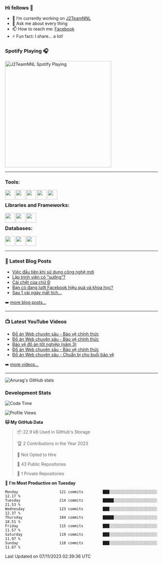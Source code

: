 ### Hi fellows 👋

- 🔭 I’m currently working on [J2TeamNNL]
- 💬 Ask me about every thing
- 📫 How to reach me: [Facebook]
- ⚡ Fun fact: I share... a lot!


### Spotify Playing 🎧
[<img src="https://spotify-playing-git-master.j2teamnnl.vercel.app/api/spotify-playing" alt="J2TeamNNL Spotify Playing" width="350" />](https://open.spotify.com/user/31ghget3jspvgpjwbv5pcwli3smab)

---

### Tools:
<img align='left' height="32" width="32" src="https://cdn.jsdelivr.net/npm/simple-icons@4.8.0/icons/sublimetext.svg" />
<img align='left' height="32" width="32" src="https://cdn.jsdelivr.net/npm/simple-icons@4.8.0/icons/phpstorm.svg" />
<img align='left' height="32" width="32" src="https://cdn.jsdelivr.net/npm/simple-icons@4.8.0/icons/xampp.svg" />
<img align='left' height="32" width="32" src="https://cdn.jsdelivr.net/npm/simple-icons@4.8.0/icons/laragon.svg" />
<img align='left' height="32" width="32" src="https://cdn.jsdelivr.net/npm/simple-icons@4.8.0/icons/docker.svg" />
<br>

### Libraries and Frameworks:
<img align='left' height="32" width="32" src="https://cdn.jsdelivr.net/npm/simple-icons@4.8.0/icons/jquery.svg" />
<img align='left' height="32" width="32" src="https://cdn.jsdelivr.net/npm/simple-icons@4.8.0/icons/laravel.svg" />
<img align='left' height="32" width="32" src="https://cdn.jsdelivr.net/npm/simple-icons@4.8.0/icons/nuxt-dot-js.svg" />
<br>

### Databases:
<img align='left' height="32" width="32" src="https://cdn.jsdelivr.net/npm/simple-icons@4.8.0/icons/mysql.svg" />
<img align='left' height="32" width="32" src="https://cdn.jsdelivr.net/npm/simple-icons@4.8.0/icons/postgresql.svg" />
<img align='left' height="32" width="32" src="https://cdn.jsdelivr.net/npm/simple-icons@4.8.0/icons/elasticsearch.svg" />

<br>
<br>

---

### 📕 Latest Blog Posts
<!-- BLOG-POST-LIST:START -->
- [Việc đầu tiên khi sử dụng công nghệ mới](https://j2teamnnl.blogspot.com/2020/07/viec-au-tien-khi-su-dung-cong-nghe-moi.html)
- [Lập trình viên có &quot;sướng&quot;?](https://j2teamnnl.blogspot.com/2020/03/lap-trinh-vien-co.html)
- [Cái chết của chữ Đ](https://j2teamnnl.blogspot.com/2020/01/cai-chet-cua-chu.html)
- [Bạn có đang lướt Facebook hiệu quả và khoa học?](https://j2teamnnl.blogspot.com/2019/08/ban-co-ang-luot-web-hieu-qua-va-khoa-hoc.html)
- [Sau 1 vài ngày mất tích...](https://j2teamnnl.blogspot.com/2019/08/sau-1-vai-ngay-mat-tich.html)
<!-- BLOG-POST-LIST:END -->
➡️ [more blog posts...](https://j2teamnnl.blogspot.com)

---

### 📺 Latest YouTube Videos
<!-- YOUTUBE:START -->
- [Đồ án Web chuyên sâu - Bảo vệ chính thức](https://www.youtube.com/watch?v=dQ1qbHlol9o)
- [Đồ án Web chuyên sâu - Bảo vệ chính thức](https://www.youtube.com/watch?v=SpbS2vhEzN4)
- [Bảo vệ đồ án tốt nghiệp &lpar;năm 3&rpar;](https://www.youtube.com/watch?v=Cx1ZRzo3qO0)
- [Đồ án Web chuyên sâu - Bảo vệ chính thức](https://www.youtube.com/watch?v=qYK7xKxLV40)
- [Đồ án Web chuyên sâu - Chuẩn bị cho buổi bảo vệ](https://www.youtube.com/watch?v=lxZnvpB2gAY)
<!-- YOUTUBE:END -->
➡️ [more videos...](https://www.youtube.com/j2teamnnl)

---
![Anurag's GitHub stats](https://github-readme-stats.vercel.app/api?username=j2teamnnl&show_icons=true&theme=transparent&hide=contribs&count_private=true)

### Development Stats
<!--START_SECTION:waka-->
![Code Time](http://img.shields.io/badge/Code%20Time-4%2C427%20hrs%203%20mins-blue)

![Profile Views](http://img.shields.io/badge/Profile%20Views-2-blue)

**🐱 My GitHub Data** 

> 📦 22.9 kB Used in GitHub's Storage 
 > 
> 🏆 2 Contributions in the Year 2023
 > 
> 🚫 Not Opted to Hire
 > 
> 📜 43 Public Repositories 
 > 
> 🔑 1 Private Repositories 
 > 
📅 **I'm Most Productive on Tuesday** 

```text
Monday                   121 commits         ███░░░░░░░░░░░░░░░░░░░░░░   12.17 % 
Tuesday                  214 commits         █████░░░░░░░░░░░░░░░░░░░░   21.53 % 
Wednesday                123 commits         ███░░░░░░░░░░░░░░░░░░░░░░   12.37 % 
Thursday                 184 commits         █████░░░░░░░░░░░░░░░░░░░░   18.51 % 
Friday                   115 commits         ███░░░░░░░░░░░░░░░░░░░░░░   11.57 % 
Saturday                 119 commits         ███░░░░░░░░░░░░░░░░░░░░░░   11.97 % 
Sunday                   118 commits         ███░░░░░░░░░░░░░░░░░░░░░░   11.87 % 
```



 Last Updated on 07/11/2023 02:39:36 UTC
<!--END_SECTION:waka-->


[J2TeamNNL]: https://j2teamnnl.com/
[Facebook]: https://fb.me/j2teamnnl
